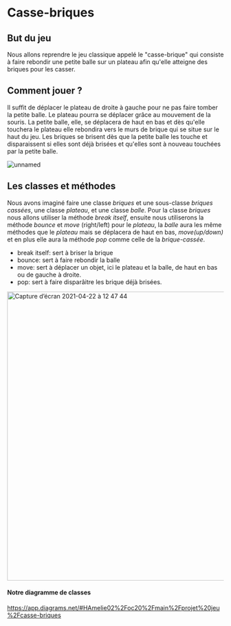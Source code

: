 # Casse-briques

## But du jeu
Nous allons reprendre le jeu classique appelé le "casse-brique" qui consiste à faire rebondir une petite balle sur un plateau afin qu'elle atteigne des briques pour les casser.

## Comment jouer ?
Il suffit de déplacer le plateau de droite à gauche pour ne pas faire tomber la petite balle. Le plateau pourra se déplacer grâce au mouvement de la souris. La petite balle, elle, se déplacera de haut en bas et dès qu'elle touchera le plateau elle rebondira vers le murs de brique qui se situe sur le haut du jeu. Les briques se brisent dès que la petite balle les touche et disparaissent si elles sont déjà brisées et qu'elles sont à nouveau touchées par la petite balle. 

![unnamed](https://user-images.githubusercontent.com/77777393/115702048-be537980-a368-11eb-9599-61d777f7b670.jpg)

## Les classes et méthodes
Nous avons imaginé faire une classe *briques* et une sous-classe *briques cassées*, une classe *plateau*, et une classe *balle*. Pour la classe *briques* nous allons utiliser la méthode *break itself*, ensuite nous utiliserons la méthode *bounce* et *move* (right/left) pour le *plateau*, la *balle* aura les même méthodes que le *plateau* mais se déplacera de haut en bas, *move(up/down)* et en plus elle aura la méthode *pop* comme celle de la *brique-cassée*.

- break itself: sert à briser la brique
- bounce: sert à faire rebondir la balle
- move: sert à déplacer un objet, ici le plateau et la balle, de haut en bas ou de gauche à droite. 
- pop: sert à faire disparâitre les brique déjà brisées.

<img width="672" alt="Capture d’écran 2021-04-22 à 12 47 44" src="https://user-images.githubusercontent.com/77777393/115702392-2ace7880-a369-11eb-9e17-9c52c19eae52.png">


#### Notre diagramme de classes
https://app.diagrams.net/#HAmelie02%2Foc20%2Fmain%2Fprojet%20jeu%2Fcasse-briques
